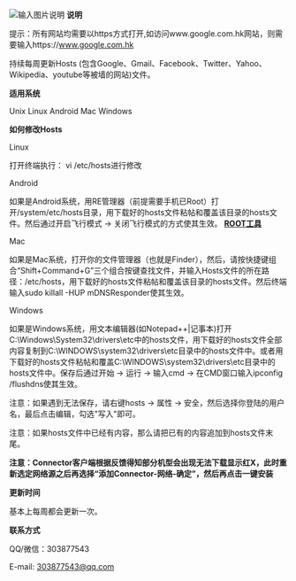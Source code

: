 ![输入图片说明](https://git.oschina.net/uploads/images/2017/0627/115003_625032bf_1285254.png "在这里输入图片标题")
**说明** 

提示：所有网站均需要以https方式打开,如访问www.google.com.hk网站，则需要输入https://www.google.com.hk

持续每周更新Hosts (包含Google、Gmail、Facebook、Twitter、Yahoo、Wikipedia、youtube等被墙的网站)文件。



 **适用系统** 

Unix
Linux
Android
Mac
Windows


 **如何修改Hosts** 


Linux 

打开终端执行： vi /etc/hosts进行修改

Android

如果是Android系统，用RE管理器（前提需要手机已Root）打开/system/etc/hosts目录，用下载好的hosts文件粘帖和覆盖该目录的hosts文件。然后通过开启飞行模式 -> 关闭飞行模式的方式使其生效。  **[ROOT工具
](http://zh.kingroot.net/)** 

Mac

如果是Mac系统，打开你的文件管理器（也就是Finder），然后，请按快捷键组合“Shift+Command+G”三个组合按键查找文件，并输入Hosts文件的所在路径：/etc/hosts，用下载好的hosts文件粘帖和覆盖该目录的hosts文件。然后终端输入sudo killall -HUP mDNSResponder使其生效。

Windows

如果是Windows系统，用文本编辑器(如Notepad++|记事本)打开C:\Windows\System32\drivers\etc中的hosts文件，用下载好的hosts文件全部内容复制到C:\WINDOWS\system32\drivers\etc目录中的hosts文件中。或者用下载好的hosts文件粘帖和覆盖C:\WINDOWS\system32\drivers\etc目录中的hosts文件中。保存后通过开始 -> 运行 -> 输入cmd -> 在CMD窗口输入ipconfig /flushdns使其生效。

注意：如果遇到无法保存，请右键hosts -> 属性 -> 安全，然后选择你登陆的用户名，最后点击编辑，勾选"写入"即可。

注意：如果hosts文件中已经有内容，那么请把已有的内容追加到hosts文件末尾。

 **注意：Connector客户端根据反馈得知部分机型会出现无法下载显示红X，此时重新选定网络源之后再选择“添加Connector-网络-确定”，然后再点击一键安装** 


 **更新时间** 

基本上每周都会更新一次。


 **联系方式** 

QQ/微信：303877543

E-mail: 303877543@qq.com